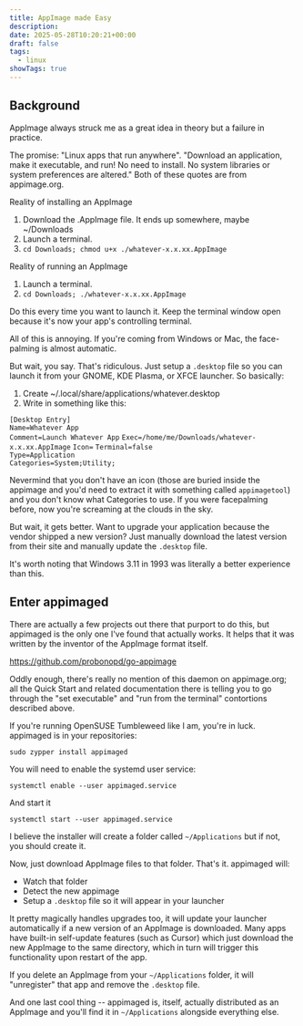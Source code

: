 ```yaml
---
title: AppImage made Easy
description: 
date: 2025-05-28T10:20:21+00:00
draft: false
tags:
  - linux
showTags: true
---
```

## Background

AppImage always struck me as a great idea in theory but a failure in practice.

The promise:  "Linux apps that run anywhere".  "Download an application, make it executable, and run! No need to install. No system libraries or system preferences are altered."  Both of these quotes are from appimage.org.

Reality of installing an AppImage

1. Download the .AppImage file. It ends up somewhere, maybe ~/Downloads
2. Launch a terminal.  
3. `cd Downloads; chmod u+x ./whatever-x.x.xx.AppImage`

Reality of running an AppImage

1. Launch a terminal.
2. `cd Downloads; ./whatever-x.x.xx.AppImage`

Do this every time you want to launch it. Keep the terminal window open because it's now your app's controlling terminal.  

All of this is annoying. If you're coming from Windows or Mac, the face-palming is almost automatic.

But wait, you say. That's ridiculous. Just setup a `.desktop` file so you can launch it from your GNOME, KDE Plasma, or XFCE launcher.   So basically:

1. Create ~/.local/share/applications/whatever.desktop
2. Write in something like this:

`[Desktop Entry]`  
`Name=Whatever App`  
`Comment=Launch Whatever App`
`Exec=/home/me/Downloads/whatever-x.x.xx.AppImage`
`Icon=`
`Terminal=false`  
`Type=Application`  
`Categories=System;Utility;`

Nevermind  that you don't have an icon (those are buried inside the appimage and you'd need to extract it with something called `appimagetool`) and you don't know what Categories to use.   If you were facepalming before, now you're screaming at the clouds in the sky.

But wait, it gets better. Want to upgrade your application because the vendor shipped a new version? Just manually download the latest version from their site and manually update the `.desktop` file.

It's worth noting that Windows 3.11 in 1993 was literally a better experience than this. 


## Enter appimaged

There are actually a few projects out there that purport to do this, but appimaged is the only one I've found that actually works. It helps that it was written by the inventor of the AppImage format itself.

https://github.com/probonopd/go-appimage

Oddly enough, there's really no mention of this daemon on appimage.org; all the Quick Start and related documentation there is telling you to go through the "set executable" and "run from the terminal" contortions described above. 

If you're running OpenSUSE Tumbleweed like I am, you're in luck. appimaged is in your repositories:

`sudo zypper install appimaged`

You will need to enable the systemd user service:

`systemctl enable --user appimaged.service`

And start it

`systemctl start --user appimaged.service`

I believe the installer will create a folder called `~/Applications` but if not, you should create it.

Now, just download AppImage files to that folder. That's it. appimaged will:

* Watch that folder
* Detect the new appimage
* Setup a `.desktop` file so it will appear in your launcher

It pretty magically handles upgrades too, it will update your launcher automatically if a new version of an AppImage is downloaded. Many apps have built-in self-update features (such as Cursor) which just download the new AppImage to the same directory, which in turn will trigger this functionality upon restart of the app.

If you delete an AppImage from your `~/Applications` folder, it will "unregister" that app and remove the `.desktop` file. 

And one last cool thing -- appimaged is, itself, actually distributed as an AppImage and you'll find it in `~/Applications` alongside everything else.  


